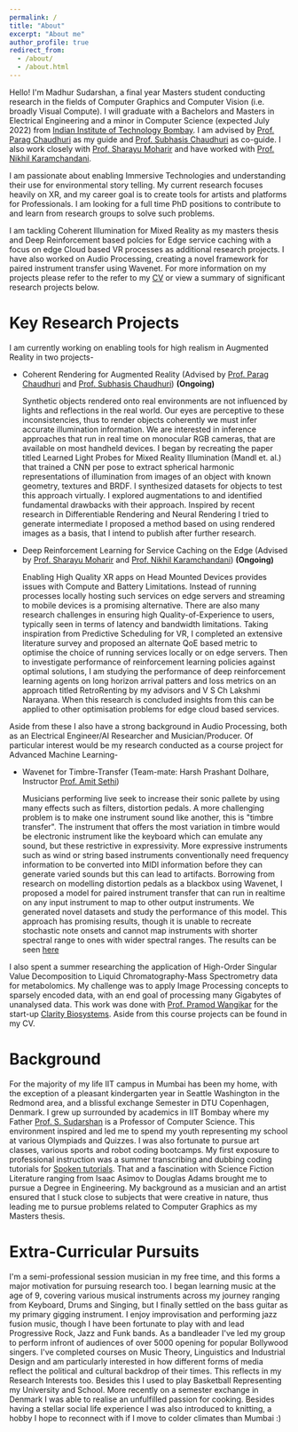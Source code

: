 ```yaml
---
permalink: /
title: "About"
excerpt: "About me"
author_profile: true
redirect_from: 
  - /about/
  - /about.html
---
```


Hello! I'm Madhur Sudarshan, a final year Masters student conducting research in the fields of Computer Graphics and Computer Vision (i.e. broadly Visual Compute). I will graduate with a Bachelors and Masters in Electrical Engineering and a minor in Computer Science (expected July 2022) from [Indian Institute of Technology Bombay](http://www.iitb.ac.in/). I am advised by [Prof. Parag Chaudhuri](https://www.cse.iitb.ac.in/~paragc/) as my guide and [Prof. Subhasis Chaudhuri](https://www.ee.iitb.ac.in/~sc/) as co-guide. I also work closely with [Prof. Sharayu Moharir](https://www.ee.iitb.ac.in/web/people/faculty/home/sharayum) and have worked with [Prof. Nikhil Karamchandani](https://sites.google.com/site/nikhilkaram/). 

I am passionate about enabling Immersive Technologies and understanding their use for environmental story telling. My current research focuses heavily on XR, and my career goal is to create tools for artists and platforms for Professionals. I am looking for a full time PhD positions to contribute to and learn from research groups to solve such problems.

I am tackling Coherent Illumination for Mixed Reality as my masters thesis and Deep Reinforcement based polcies for Edge service caching with a focus on edge Cloud based VR processes as additional research projects. I have also worked on Audio Processing, creating a novel framework for paired instrument transfer using Wavenet. For more information on my projects please refer to the refer to my [CV](/files/MadhurCV2021.pdf) or view a summary of significant research projects below. 

<!-- I am passionate about creating tools and enabling technologies tied with human creativity, and my research focuses heavily on XR. Currently I am tackling Coherent Illumination for Mixed Reality and Edge service caching with a focus on Cloud based AR  -->

Key Research Projects
======
 
I am currently working on enabling tools for high realism in Augmented Reality in two projects-  
* Coherent Rendering for Augmented Reality  (Advised by [Prof. Parag Chaudhuri](https://www.cse.iitb.ac.in/~paragc/) and [Prof. Subhasis Chaudhuri](https://www.ee.iitb.ac.in/~sc/)) **(Ongoing)**

  Synthetic objects rendered onto real environments are not influenced by lights and reflections in the real world. Our eyes are perceptive to these inconsistencies, thus to render objects coherently we must infer accurate illumination information. We are interested in inference approaches that run in real time on monocular RGB cameras, that are available on most handheld devices. I began by recreating the paper titled Learned Light Probes for Mixed Reality Illumination (Mandl et. al.) that trained a CNN per pose to extract spherical harmonic representations of illumination from images of an object with known geometry, textures and BRDF. I synthesized datasets for objects to test this approach virtually. I explored augmentations to and identified fundamental drawbacks with their approach. Inspired by recent research in Differentiable Rendering and Neural Rendering I tried to generate intermediate I proposed a method based on using rendered images as a basis, that I intend to publish after further research.     

* Deep Reinforcement Learning for Service Caching on the Edge (Advised by [Prof. Sharayu Moharir](https://www.ee.iitb.ac.in/web/people/faculty/home/sharayum) and [Prof. Nikhil Karamchandani](https://sites.google.com/site/nikhilkaram/))  **(Ongoing)**

  Enabling High Quality XR apps on Head Mounted Devices provides issues with Compute and Battery Limitations. Instead of running processes locally hosting such services on edge servers and streaming to mobile devices is a promising alternative. There are also many research challenges in ensuring high Quality-of-Experience to users, typically seen in terms of latency and bandwidth limitations. Taking inspiration from Predictive Scheduling for VR, I completed an extensive literature survey and proposed an alternate QoE based metric to optimise the choice of running services locally or on edge servers. Then to investigate performance of reinforcement learning policies against optimal solutions, I am studying the performance of deep reinforcement learning agents on long horizon arrival patters and loss metrics on an approach titled RetroRenting by my advisors and V S Ch Lakshmi Narayana. When this research is concluded insights from this can be applied to other optimisation problems for edge cloud based services.

Aside from these I also have a strong background in Audio Processing, both as an Electrical Engineer/AI Researcher and Musician/Producer. Of particular interest would be my research conducted as a course project for Advanced Machine Learning-

* Wavenet for Timbre-Transfer (Team-mate: Harsh Prashant Dolhare, Instructor [Prof. Amit Sethi](https://www.ee.iitb.ac.in/~asethi/))

  Musicians performing live seek to increase their sonic pallete by using many effects such as filters, distortion pedals. A more challenging problem is to make one instrument sound like another, this is "timbre transfer".  The instrument that offers the most variation in timbre would be electronic instrument like the keyboard which can emulate any sound, but these restrictive in expressivity. More expressive instruments such as wind or string based instruments conventionally need frequency information to be converted into MIDI information before they can generate varied sounds but this can lead to artifacts. Borrowing from research on modelling distortion pedals as a blackbox using Wavenet, I proposed a model for paired instrument transfer that can run in realtime on any input instrument to map to other output instruments. We generated novel datasets and study the performance of this model. This approach has promising results, though it is unable to recreate stochastic note onsets and cannot map instruments with shorter spectral range to ones with wider spectral ranges. The results can be seen [here](/files/PairedTimbreTransfer.pdf) 


I also spent a summer researching the application of High-Order Singular Value Decomposition to Liquid Chromatography-Mass Spectrometry data for metabolomics. My challenge was to apply Image Processing concepts to sparsely encoded data, with an end goal of processing many Gigabytes of unanalysed data. This work was done with [Prof. Pramod Wangikar](https://www.che.iitb.ac.in/wangikar/?team=pramod-wangikar) for the start-up [Clarity Biosystems](https://claritybiosystems.com/). Aside from this course projects can be found in my CV.

Background
======
For the majority of my life IIT campus in Mumbai has been my home, with the exception of a pleasant kindergarten year in Seattle Washington in the Redmond area, and a blissful exchange Semester in DTU Copenhagen, Denmark. I grew up surrounded by academics in IIT Bombay where my Father [Prof. S. Sudarshan](https://www.cse.iitb.ac.in/~sudarsha/) is a Professor of Computer Science. This environment inspired and led me to spend my youth representing my school at various Olympiads and Quizzes. I was also fortunate to pursue art classes, various sports and robot coding bootcamps. My first exposure to professional instruction was a summer transcribing and dubbing coding tutorials for [Spoken tutorials](https://spoken-tutorial.org/). That and a fascination with Science Fiction Literature ranging from Isaac Asimov to Douglas Adams brought me to pursue a Degree in Engineering. My background as a musician and an artist ensured that I stuck close to subjects that were creative in nature, thus leading me to pursue problems related to Computer Graphics as my Masters thesis. 

Extra-Curricular Pursuits
======
I'm a semi-professional session musician in my free time, and this forms a major motivation for pursuing research too. I began learning music at the age of 9, covering various musical instruments across my journey ranging from Keyboard, Drums and Singing, but I finally settled on the bass guitar as my primary gigging instrument. I enjoy improvisation and performing jazz fusion music, though I have been fortunate to play with and lead Progressive Rock, Jazz and Funk bands. As a bandleader I've led my group to perform infront of audiences of over 5000 opening for popular Bollywood singers. I've completed courses on Music Theory, Linguistics and Industrial Design and am particularly interested in how different forms of media reflect the political and cultural backdrop of their times. This reflects in my Research Interests too.
Besides this I used to play Basketball Representing my University and School. More recently on a semester exchange in Denmark I was able to realise an unfulfilled passion for cooking. Besides having a stellar social life experience I was also introduced to knitting, a hobby I hope to reconnect with if I move to colder climates than Mumbai :)
<!-- On my exchange semester at Danmarks Tekniske Universitet I was introduced to knitting, a hobby that I hope to reconnect with if I move to a colder climate than Mu -->


<!-- This is the front page of a website that is powered by the [academicpages template](https://github.com/academicpages/academicpages.github.io) and hosted on GitHub pages. [GitHub pages](https://pages.github.com) is a free service in which websites are built and hosted from code and data stored in a GitHub repository, automatically updating when a new commit is made to the respository. This template was forked from the [Minimal Mistakes Jekyll Theme](https://mmistakes.github.io/minimal-mistakes/) created by Michael Rose, and then extended to support the kinds of content that academics have: publications, talks, teaching, a portfolio, blog posts, and a dynamically-generated CV. You can fork [this repository](https://github.com/academicpages/academicpages.github.io) right now, modify the configuration and markdown files, add your own PDFs and other content, and have your own site for free, with no ads! An older version of this template powers my own personal website at [stuartgeiger.com](http://stuartgeiger.com), which uses [this Github repository](https://github.com/staeiou/staeiou.github.io).

A data-driven personal website
======
Like many other Jekyll-based GitHub Pages templates, academicpages makes you separate the website's content from its form. The content & metadata of your website are in structured markdown files, while various other files constitute the theme, specifying how to transform that content & metadata into HTML pages. You keep these various markdown (.md), YAML (.yml), HTML, and CSS files in a public GitHub repository. Each time you commit and push an update to the repository, the [GitHub pages](https://pages.github.com/) service creates static HTML pages based on these files, which are hosted on GitHub's servers free of charge.

Many of the features of dynamic content management systems (like Wordpress) can be achieved in this fashion, using a fraction of the computational resources and with far less vulnerability to hacking and DDoSing. You can also modify the theme to your heart's content without touching the content of your site. If you get to a point where you've broken something in Jekyll/HTML/CSS beyond repair, your markdown files describing your talks, publications, etc. are safe. You can rollback the changes or even delete the repository and start over -- just be sure to save the markdown files! Finally, you can also write scripts that process the structured data on the site, such as [this one](https://github.com/academicpages/academicpages.github.io/blob/master/talkmap.ipynb) that analyzes metadata in pages about talks to display [a map of every location you've given a talk](https://academicpages.github.io/talkmap.html).

Getting started
======
1. Register a GitHub account if you don't have one and confirm your e-mail (required!)
1. Fork [this repository](https://github.com/academicpages/academicpages.github.io) by clicking the "fork" button in the top right. 
1. Go to the repository's settings (rightmost item in the tabs that start with "Code", should be below "Unwatch"). Rename the repository "[your GitHub username].github.io", which will also be your website's URL.
1. Set site-wide configuration and create content & metadata (see below -- also see [this set of diffs](http://archive.is/3TPas) showing what files were changed to set up [an example site](https://getorg-testacct.github.io) for a user with the username "getorg-testacct")
1. Upload any files (like PDFs, .zip files, etc.) to the files/ directory. They will appear at https://[your GitHub username].github.io/files/example.pdf.  
1. Check status by going to the repository settings, in the "GitHub pages" section

Site-wide configuration
------
The main configuration file for the site is in the base directory in [_config.yml](https://github.com/academicpages/academicpages.github.io/blob/master/_config.yml), which defines the content in the sidebars and other site-wide features. You will need to replace the default variables with ones about yourself and your site's github repository. The configuration file for the top menu is in [_data/navigation.yml](https://github.com/academicpages/academicpages.github.io/blob/master/_data/navigation.yml). For example, if you don't have a portfolio or blog posts, you can remove those items from that navigation.yml file to remove them from the header. 

Create content & metadata
------
For site content, there is one markdown file for each type of content, which are stored in directories like _publications, _talks, _posts, _teaching, or _pages. For example, each talk is a markdown file in the [_talks directory](https://github.com/academicpages/academicpages.github.io/tree/master/_talks). At the top of each markdown file is structured data in YAML about the talk, which the theme will parse to do lots of cool stuff. The same structured data about a talk is used to generate the list of talks on the [Talks page](https://academicpages.github.io/talks), each [individual page](https://academicpages.github.io/talks/2012-03-01-talk-1) for specific talks, the talks section for the [CV page](https://academicpages.github.io/cv), and the [map of places you've given a talk](https://academicpages.github.io/talkmap.html) (if you run this [python file](https://github.com/academicpages/academicpages.github.io/blob/master/talkmap.py) or [Jupyter notebook](https://github.com/academicpages/academicpages.github.io/blob/master/talkmap.ipynb), which creates the HTML for the map based on the contents of the _talks directory).

**Markdown generator**

I have also created [a set of Jupyter notebooks](https://github.com/academicpages/academicpages.github.io/tree/master/markdown_generator
) that converts a CSV containing structured data about talks or presentations into individual markdown files that will be properly formatted for the academicpages template. The sample CSVs in that directory are the ones I used to create my own personal website at stuartgeiger.com. My usual workflow is that I keep a spreadsheet of my publications and talks, then run the code in these notebooks to generate the markdown files, then commit and push them to the GitHub repository.

How to edit your site's GitHub repository
------
Many people use a git client to create files on their local computer and then push them to GitHub's servers. If you are not familiar with git, you can directly edit these configuration and markdown files directly in the github.com interface. Navigate to a file (like [this one](https://github.com/academicpages/academicpages.github.io/blob/master/_talks/2012-03-01-talk-1.md) and click the pencil icon in the top right of the content preview (to the right of the "Raw | Blame | History" buttons). You can delete a file by clicking the trashcan icon to the right of the pencil icon. You can also create new files or upload files by navigating to a directory and clicking the "Create new file" or "Upload files" buttons. 

Example: editing a markdown file for a talk
![Editing a markdown file for a talk](/images/editing-talk.png)

For more info
------
More info about configuring academicpages can be found in [the guide](https://academicpages.github.io/markdown/). The [guides for the Minimal Mistakes theme](https://mmistakes.github.io/minimal-mistakes/docs/configuration/) (which this theme was forked from) might also be helpful. -->

